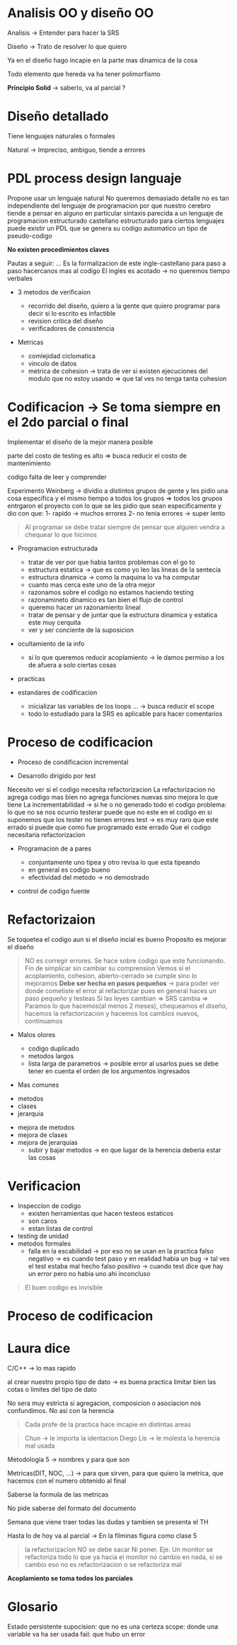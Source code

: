 
# Analisis OO y diseño OO

Analisis -> Entender para hacer la SRS

Diseño -> Trato de resolver lo que quiero

Ya en el diseño hago incapie en la parte mas dinamica de la cosa

Todo elemento que hereda va ha tener polimorfismo

**Principio Solid** -> saberlo, va al parcial ?

# Diseño detallado

Tiene lenguajes naturales o formales

Natural -> Impreciso, ambiguo, tiende a errores

# PDL process design languaje

Propone usar un lenguaje natural
No queremos demasiado detalle
no es tan independiente del lenguaje de programacion por que nuestro cerebro tiende a pensar en alguno en particular
sintaxis parecida a un lenguaje de programacion estructurado
castellano estructurado
para ciertos lenguajes puede existir un PDL que se genera su codigo automatico
un tipo de pseudo-codigo

**No existen procedimientos claves**

Pautas a seguir: ...
 Es la formalizacion de este ingle-castellano para paso a paso hacercanos mas al codigo
 El ingles es acotado -> no queremos tiempo verbales
 
 + 3 metodos de verificaion
    - recorrido del diseño, quiero a la gente que quiero programar para decir si lo escrito es infactible
    - revision critica del diseño
    -  verificadores de consistencia 

+ Metricas
  - comlejidad ciclomatica
  - vinculo de datos
  - metrica de cohesion -> trata de ver si existen ejecuciones del modulo que no estoy usando => que tal ves no tenga tanta cohesion

# Codificacion -> Se toma siempre en el 2do parcial o final

Implementar el diseño de la mejor manera posible

parte del costo de testing es alto => busca reducir el costo de mantenimiento

codigo falta de leer y comprender

Experimento Weinberg -> dividio a distintos grupos de gente y les pidio una cosa especifica y el mismo tiempo a todos los grupos => todos los grupos entrgaron el proyecto con lo que se les pidio que sean especificamente y dio con que:
1- rapido -> muchos errores
2- no tenia errores -> super lento

> Al programar se debe tratar siempre de pensar que alguien vendra a chequear lo que hicimos

+ Programacion estructurada
  - tratar de ver por que habia tantos problemas con el go to
  - estructura estatica -> que es como yo leo las lineas de la sentecia
  - estructura dinamica -> como la maquina lo va ha computar
  - cuanto mas cerca este uno de la otra mejor
  - razonamos sobre el codigo no estamos haciendo testing
  - razonamineto dinamico es tan bien el flujo de control
  - queremo hacer un razonamiento lineal
  - tratar de pensar y de juntar que la estructura dinamica y estatica este muy cerquita
  - ver y ser conciente de la suposicion

+ ocultamiento de la info
  - si lo que queremos reducir acoplamiento -> le damos permiso a los de afuera a solo ciertas cosas

+ practicas

+ estandares de codificacion
  - inicializar las variables de los loops ... -> busca reducir el scope
  - todo lo estudiado para la SRS es aplicable para hacer comentarios

# Proceso de codificacion

+ Proceso de condificacion incremental

+ Desarrollo dirigido por test

Necesito ver si el codigo necesita refactorizacion
La refactorizacion no agrega codigo mas bien no agrega funciones nuevas sino mejora lo que tiene
La incrementabilidad -> si he o no generado todo el codigo
problema: lo que no se nos ocurrio testerar puede que no este en el codigo en si
suponemos que los tester no tienen errores
test -> es muy raro que este errado si puede que como fue programado este errado
Que el codigo necesitaria refactorizacion

+ Programacion de a pares
  - conjuntamente uno tipea y otro revisa lo que esta tipeando
  - en general es codigo bueno
  - efectividad del metodo -> no demostrado

+ control de codigo fuente

# Refactorizaion

Se toquetea el codigo aun si el diseño incial es bueno
Proposito es mejorar el diseño
> NO es corregir errores. Se hace sobre codigo que este funcionando.
Fin de simplicar sin cambiar su comprension
Vemos si el acoplamiento, cohesion, abierto-cerrado se cumple sino lo mejoramos
**Debe ser hecha en pasos pequeños** -> para poder ver donde cometiste el error al refactorizar pues en general haces un paso pequeño y testeas
Si las leyes cambian => SRS cambia => Paramos lo que hacemos(al menos 2 meses), chequeamos el diseño, hacemos la refactorizacion y hacemos los cambios nuevos, continuamos

+ Malos olores
  - codigo duplicado
  - metodos largos
  - lista larga de parametros -> posible error al usarlos pues se debe tener en cuenta el orden de los argumentos ingresados
 
 + Mas comunes
  - metodos
  - clases
  - jerarquia

+ mejora de metodos
+ mejora de clases
+ mejora de jerarquias
  - subir y bajar metodos -> en que lugar de la herencia deberia estar las cosas

# Verificacion

+ Inspeccion de codigo
  - existen herramientas que hacen testeos estaticos
  - son caros
  - estan listas de control
+ testing de unidad
+ metodos formales
  - falla en la escabilidad -> por eso no se usan en la practica
falso negativo -> es cuando test paso y en realidad habia un bug -> tal ves el test estaba mal hecho
falso positivo -> cuando test dice que hay un error pero no habia uno ahi
inconcluso

> El buen codigo es invisible

# Proceso de codificacion

# Laura dice

C/C++ -> lo mas rapido

al crear nuestro propio tipo de dato -> es buena practica limitar bien las cotas o limites del tipo de dato

No sera muy estricta si agregacion, composicion o asociacion nos confundimos. No asi con la herencia

> Cada profe de la practica hace incapie en distintas areas

> Chun -> le importa la identacion
> Diego Lis -> le molesta la herencia mal usada

Metodologia 5 -> nombres y para que son

Metricas(DIT, NOC, ...) -> para que sirven, para que quiero la metrica, que hacemos con el numero obtenido al final

Saberse la formula de las metricas

No pide saberse del formato del documento

Semana que viene traer todas las dudas y tambien se presenta el TH

Hasta lo de hoy va al parcial -> En la filminas figura como clase 5

> la refactorizacion NO se debe sacar Ni poner. Eje. Un monitor se refactoriza todo lo que ya hacia el monitor no cambio en nada, si se cambio eso no es refactorizacion o se refactoriza mal

**Acoplamiento se toma todos los parciales**

# Glosario

Estado persistente
supocision: que no es una certeza
scope: donde una variable va ha ser usada
fail: que hubo un error
